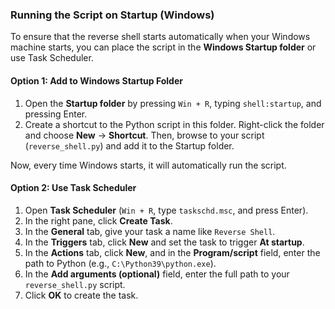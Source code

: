 ### **Running the Script on Startup (Windows)**

To ensure that the reverse shell starts automatically when your Windows machine starts, you can place the script in the **Windows Startup folder** or use Task Scheduler. 

#### **Option 1: Add to Windows Startup Folder**

1. Open the **Startup folder** by pressing `Win + R`, typing `shell:startup`, and pressing Enter.
2. Create a shortcut to the Python script in this folder. Right-click the folder and choose **New** → **Shortcut**. Then, browse to your script (`reverse_shell.py`) and add it to the Startup folder.

Now, every time Windows starts, it will automatically run the script.

#### **Option 2: Use Task Scheduler**

1. Open **Task Scheduler** (`Win + R`, type `taskschd.msc`, and press Enter).
2. In the right pane, click **Create Task**.
3. In the **General** tab, give your task a name like `Reverse Shell`.
4. In the **Triggers** tab, click **New** and set the task to trigger **At startup**.
5. In the **Actions** tab, click **New**, and in the **Program/script** field, enter the path to Python (e.g., `C:\Python39\python.exe`).
6. In the **Add arguments (optional)** field, enter the full path to your `reverse_shell.py` script.
7. Click **OK** to create the task.
